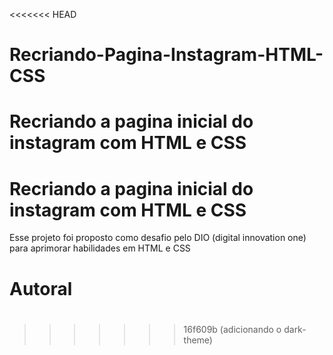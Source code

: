 <<<<<<< HEAD
# Recriando-Pagina-Instagram-HTML-CSS
Recriando a pagina inicial do instagram com HTML e CSS
=======
# Recriando a pagina inicial do instagram com HTML e CSS

Esse projeto foi proposto como desafio pelo DIO (digital innovation one) para aprimorar habilidades em HTML e CSS


# Autoral

#

>>>>>>> 16f609b (adicionando o dark-theme)
